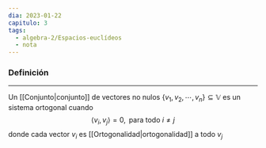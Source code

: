 ```yaml
---
dia: 2023-01-22
capitulo: 3
tags:
  - algebra-2/Espacios-euclídeos
  - nota
---
```

### Definición
---
Un [[Conjunto|conjunto]] de vectores no nulos $\{v_1, v_2, \cdots, v_n\} \subseteq \mathbb{V}$ es un sistema ortogonal cuando $$ \langle v_i, v_j \rangle = 0, \text{ para todo } i \ne j $$ donde cada vector $v_i$ es [[Ortogonalidad|ortogonalidad]] a todo $v_j$
 